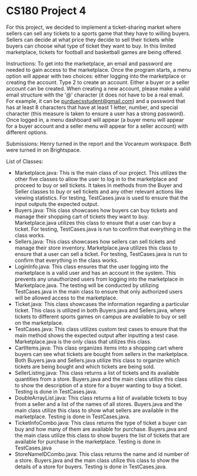 # CS180 Project 4

For this project, we decided to implement a ticket-sharing market where sellers can sell any tickets to a sports game that they have to willing buyers.  Sellers can decide at what price they decide to sell their tickets while buyers can choose what type of ticket they want to buy.  In this limited marketplace, tickets for football and basketball games are being offered.

Instructions: To get into the marketplace, an email and password are needed to gain access to the marketplace.  Once the program starts, a menu option will appear with two choices: either logging into the marketplace or creating the account. Type 2 to create an account.  Either a buyer or a seller account can be created.  When creating a new account, please make a valid email structure with the '@' character (it does not have to be a real email.  For example, it can be purduecsstudent@gmail.com) and a password that has at least 8 characters that have at least 1 letter, number, and special character (this measure is taken to ensure a user has a strong password).  Once logged in, a menu dashboard will appear (a buyer menu will appear for a buyer account and a seller menu will appear for a seller account) with different options.  

Submissions: Henry turned in the report and the Vocareum workspace.  Both were turned in on Brightspace.

List of Classes:
- Marketplace.java: This is the main class of our project.  This utilizes the other five classes to allow the user to log in to the marketplace and proceed to buy or sell tickets. It takes in methods from the Buyer and Seller classes to buy or sell tickets and any other relevant actions like viewing statistics. For testing, TestCases.java is used to ensure that the input outputs the expected output.
- Buyers.java: This class showcases how buyers can buy tickets and manage their shopping cart of tickets they want to buy. Marketplace.java utilizes this class to ensure that a user can buy a ticket.  For testing, TestCases.java is run to confirm that everything in the class works.
- Sellers.java: This class showcases how sellers can sell tickets and manage their store inventory.  Marketplace.java utilizes this class to ensure that a user can sell a ticket. For testing, TestCases.java is run to confirm that everything in the class works.
- LoginInfo.java: This class ensures that the user logging into the marketplace is a valid user and has an account in the system. This prevents any unauthorized users from logging into the marketplace in Marketplace.java.  The testing will be conducted by utilizing TestCases.java in the main class to ensure that only authorized users will be allowed access to the marketplace.
- Ticket.java: This class showcases the information regarding a particular ticket.  This class is utilized in both Buyers.java and Sellers.java, where tickets to different sports games on campus are available to buy or sell on the marketplace.
- TestCases.java: This class utilizes custom test cases to ensure that the main method shows the expected output after inputting a test case.  Marketplace.java is the only class that utilizes this class.
- CartItems.java: This class organizes items into a shopping cart where buyers can see what tickets are bought from sellers in the marketplace.  Both Buyers.java and Sellers.java utilize this class to organize which tickets are being bought and which tickets are being sold.
- SellerListing.java: This class returns a list of tickets and its available quantities from a store.  Buyers.java and the main class utilize this class to show the description of a store for a buyer wanting to buy a ticket. Testing is done in TestCases.java.
- DoubleArrayList.java: This class returns a list of available tickets to buy from a seller and a list of the names of all stores.  Buyers.java and the main class utilize this class to show what sellers are available in the marketplace. Testing is done in TestCases.java.
- TicketInfoCombo.java: This class returns the type of ticket a buyer can buy and how many of them are available for purchase.  Buyers.java and the main class utilize this class to show buyers the list of tickets that are available for purchase in the marketplace. Testing is done in TestCases.java
- StoreNameIDCombo.java: This class returns the  name and id number of a store.  Buyers.java and the main class utilize this class to show the details of a store for buyers. Testing is done in TestCases.java.
